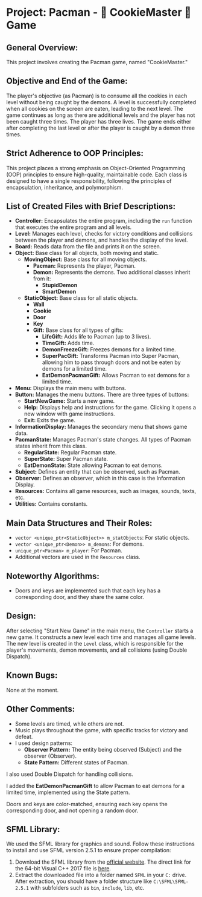 
# Project: Pacman - 🍪 CookieMaster 🍪 Game


## General Overview:
This project involves creating the Pacman game, named "CookieMaster."

## Objective and End of the Game:
The player's objective (as Pacman) is to consume all the cookies in each level without being caught by the demons. A level is successfully completed when all cookies on the screen are eaten, leading to the next level. The game continues as long as there are additional levels and the player has not been caught three times. The player has three lives. The game ends either after completing the last level or after the player is caught by a demon three times.

## Strict Adherence to OOP Principles:
This project places a strong emphasis on Object-Oriented Programming (OOP) principles to ensure high-quality, maintainable code. Each class is designed to have a single responsibility, following the principles of encapsulation, inheritance, and polymorphism.

## List of Created Files with Brief Descriptions:

- **Controller:** Encapsulates the entire program, including the `run` function that executes the entire program and all levels.
- **Level:** Manages each level, checks for victory conditions and collisions between the player and demons, and handles the display of the level.
- **Board:** Reads data from the file and prints it on the screen.
- **Object:** Base class for all objects, both moving and static.
  - **MovingObject:** Base class for all moving objects.
    - **Pacman:** Represents the player, Pacman.
    - **Demon:** Represents the demons. Two additional classes inherit from it:
      - **StupidDemon**
      - **SmartDemon**
  - **StaticObject:** Base class for all static objects.
    - **Wall**
    - **Cookie**
    - **Door**
    - **Key**
    - **Gift:** Base class for all types of gifts:
      - **LifeGift:** Adds life to Pacman (up to 3 lives).
      - **TimeGift:** Adds time.
      - **DemonFreezeGift:** Freezes demons for a limited time.
      - **SuperPacGift:** Transforms Pacman into Super Pacman, allowing him to pass through doors and not be eaten by demons for a limited time.
      - **EatDemonPacmanGift:** Allows Pacman to eat demons for a limited time.
- **Menu:** Displays the main menu with buttons.
- **Button:** Manages the menu buttons. There are three types of buttons:
  - **StartNewGame:** Starts a new game.
  - **Help:** Displays help and instructions for the game. Clicking it opens a new window with game instructions.
  - **Exit:** Exits the game.
- **InformationDisplay:** Manages the secondary menu that shows game data.
- **PacmanState:** Manages Pacman's state changes. All types of Pacman states inherit from this class.
  - **RegularState:** Regular Pacman state.
  - **SuperState:** Super Pacman state.
  - **EatDemonState:** State allowing Pacman to eat demons.
- **Subject:** Defines an entity that can be observed, such as Pacman.
- **Observer:** Defines an observer, which in this case is the Information Display.
- **Resources:** Contains all game resources, such as images, sounds, texts, etc.
- **Utilities:** Contains constants.

## Main Data Structures and Their Roles:
- `vector <unique_ptr<StaticObject>> m_statObjects`: For static objects.
- `vector <unique_ptr<Demon>> m_demons`: For demons.
- `unique_ptr<Pacman> m_player`: For Pacman.
- Additional vectors are used in the `Resources` class.

## Noteworthy Algorithms:
- Doors and keys are implemented such that each key has a corresponding door, and they share the same color.

## Design:
After selecting "Start New Game" in the main menu, the `Controller` starts a new game. It constructs a new level each time and manages all game levels. The new level is created in the `Level` class, which is responsible for the player's movements, demon movements, and all collisions (using Double Dispatch).

## Known Bugs:
None at the moment.

## Other Comments:
- Some levels are timed, while others are not.
- Music plays throughout the game, with specific tracks for victory and defeat.
- I used design patterns:
  - **Observer Pattern:** The entity being observed (Subject) and the observer (Observer).
  - **State Pattern:** Different states of Pacman.

I also used Double Dispatch for handling collisions.

I added the **EatDemonPacmanGift** to allow Pacman to eat demons for a limited time, implemented using the State pattern.

Doors and keys are color-matched, ensuring each key opens the corresponding door, and not opening a random door.

## SFML Library:
We used the SFML library for graphics and sound. Follow these instructions to install and use SFML version 2.5.1 to ensure proper compilation:

1. Download the SFML library from the [official website](https://www.sfml-dev.org/download/sfml/2.5.1). The direct link for the 64-bit Visual C++ 2017 file is [here](https://www.sfml-dev.org/files/SFML-2.5.1-windows-vc15-64-bit.zip).
2. Extract the downloaded file into a folder named `SFML` in your `C:` drive. After extraction, you should have a folder structure like `C:\SFML\SFML-2.5.1` with subfolders such as `bin`, `include`, `lib`, etc.

